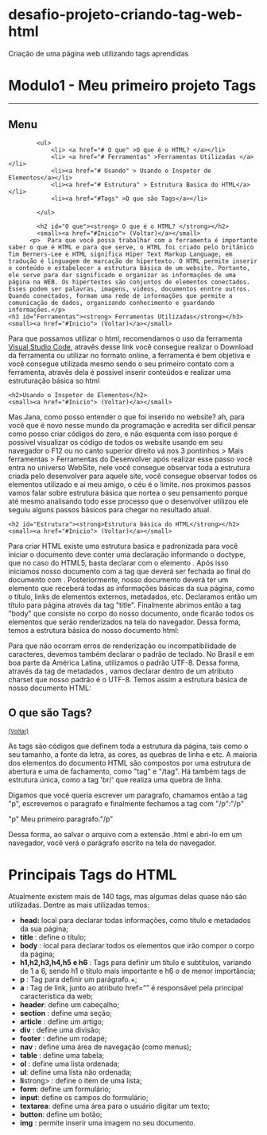 # desafio-projeto-criando-tag-web-html
Criação de uma página web utilizando tags aprendidas
<html>
    <body>
        <head>
            <h1>Modulo1 - Meu primeiro projeto Tags</h1>
            <hr />
            <h2 id="Inicio">Menu</h2>
            
            <ul>
                <li> <a href="# O que" >O que é o HTML? </a></li>
                <li> <a href="# Ferramentas" >Ferramentas Utilizadas </a></li>
                <li><a href="# Usando" > Usando o Inspetor de Elementos</a></li>
                <li><a href="# Estrutura" > Estrutura Basica do HTML</a></li>
                <li><a href="#Tags" >O que são Tags</a></li>
                
            </ul>

            <h2 id="O que"><strong> O que é o HTML? </strong></h2>
            <small><a href="#Inicio"> (Voltar)</a></small>
          <p>  Para que você possa trabalhar com a ferramenta é importante saber o que é HTML e para que serve, o HTML foi criado pelo britânico Tim Berners-Lee e HTML significa Hiper Text Markup Language, em tradução é linguagem de marcação de hipertexto. O HTML permite inserir o conteúdo e estabelecer a estrutura básica de um website. Portanto, ele serve para dar significado e organizar as informações de uma página na WEB. Os hipertextos são conjuntos de elementos conectados. Esses podem ser palavras, imagens, videos, documentos enntre outros. Quando conectados, formam uma rede de informações que permite a comunicação de dados, organizando conhecimento e guardando informações.</p>
    <h3 id="Ferramentas"><strong> Ferramentas Utilizadas</strong></h3>
    <small><a href="#Inicio"> (Voltar)</a></small>
   <p> Para que possamos utilizar o html, recomendamos o uso da ferramenta <a href="https://code.visualstudio.com/" target="_blank"> Visual Studio Code</a>, atravês desse link você consegue realizar o Download da ferramenta ou utilizar no formato online, a ferramenta é bem objetiva e você consegue utilizada mesmo sendo o seu primeiro contato com a ferramenta, atravês dela é possivel inserir conteúdos e realizar uma estruturação básica so html</p>

    <h2>Usando o Inspetor de Elementos</h2>
    <small><a href="#Inicio"> (Voltar)</a></small>
   <p> Mas Jana, como posso entender o que foi inserido no website? ah, para você que é novo nesse mundo da programação e acredita ser dificil pensar como posso criar códigos do zero, e não esquenta com isso porque é possivel visualizar os código de todos os website usando em seu navegador o F12 ou no canto superior direito vá nos 3 pontinhos > Mais ferramentas > Ferramentas do Desenvolver após realizar esse passo você entra no universo WebSite, nele você consegue observar toda a estrutura criada pelo desenvolver para aquele site, você consegue observar todos os elementos utilizado e ai meu amigo, o céu é o limite. nos proximos passos vamos falar sobre estrutura básica que nortea o seu pensamento porque até mesmo analisando todo esse processo que o desenvolver utilizou ele seguiu alguns passos básicos para chegar no resultado atual.</p>
        
    <h2 id="Estrutura"><strong>Estrutura básica do HTML</strong></h2>
    <small><a href="#Inicio"> (Voltar)</a></small>
   <p> Para criar HTML existe uma estrutura basica e padronizada para você iniciar o documento deve conter uma declaração informando o doctype, que no caso do HTML5, basta declarar com o elemento <!DOCTYPE html>. Após isso iniciamos nosso documento com a tag <html> que deverá ser fechada ao final do documento com </html>. Posteriormente, nosso documento deverá ter um elemento <head> que receberá todas as informações básicas da sua página, como o título, links de elementos externos, metadados, etc. Declaramos então um título para página através da tag "title". Finalmente abrimos então a tag "body" que consiste no corpo do nosso documento, onde ficarão todos os elementos que serão renderizados na tela do navegador. Dessa forma, temos a estrutura básica do nosso documento html:</p>
       <p>Para que não ocorram erros de renderização ou incompatibilidade de caracteres, devemos também declarar o padrão de teclado. No Brasil e em boa parte da América Latina, utilizamos o padrão UTF-8. Dessa forma, através da tag de metadados <meta/>, vamos declarar dentro de um atributo charset que nosso padrão é o UTF-8. Temos assim a estrutura básica de nosso documento HTML:</p> 

<h2 id="Tags"><strong>O que são Tags?</strong></h2>
<small><a href="#Inicio"> (Voltar)</a></small>

<p>As tags são códigos que definem toda a estrutura da página, tais como o seu tamanho, a fonte da letra, as cores, as quebras de linha e etc. A maioria dos elementos do documento HTML são compostos por uma estrutura de abertura e uma de fachamento, como "tag" e "/tag". Há também tags de estrutura única, como a  tag 'br/' que realiza uma quebra de linha.</p>

<p>Digamos que você queria escrever um paragrafo, chamamos então a tag "p", escrevemos o paragrafo e finalmente fechamos a tag com "/p":"/p"

   <p> "p" Meu primeiro paragrafo."/p"</p>
<p>Dessa forma, ao salvar o arquivo com a extensão .html e abri-lo em um navegador, você verá o parágrafo escrito na tela do navegador.</p>
<h1><strong>Principais Tags do HTML</strong></h1>
Atualmente existem mais de 140 tags, mas algumas delas quase não são utilizadas. Dentre as mais utilizadas temos:

<ul>
    <li><strong>head:</strong> local para declarar todas informações, como título e metadados da sua página;</li>
    <li><strong>title </strong>: define o título;</li>
     <li>   <strong>body</strong> : local para declarar todos os elementos que irão compor o corpo da página;</li>
     <li>  <strong>h1,h2,h3,h4,h5 e h6 </strong> : Tags para definir um título e subtítulos, variando de 1 a 6, sendo h1 o título mais importante e h6 o de menor importância; </li> 
    <li><strong>p</strong> : Tag para definir um parágrafo.+;</li>
      <li>  <strong>a</strong> : Tag de link, junto ao atributo href=”” é responsável pela principal característica da web;</li>
       <li> <strong>header</strong>: define um cabeçalho;</li>
       <li><strong>section</strong> : define uma seção;</li>
      <li> <strong>article</strong> : define um artigo; </li>
       <li> <strong>div</strong></div> : define uma divisão;</li>
        <li><strong> footer</strong> : define um rodapé; </li>
        <li><strong>nav</strong> : define uma área de navegação (como menus);</li>
        <li><strong>table</strong> : define uma tabela; </li>
       <li><Strong>ol</Strong> : define uma lista ordenada;</li>
        <li><strong>ul</strong>: define uma lista não ordenada; </li>
       <li><strong>li</strong>strong> : define o item de uma lista; </li>
       <li> <strong>form</strong>: define um formulário; </li>
       <li><strong>input</strong>: define os campos do formulário; </li>
       <li><strong>textarea</strong>: define uma área para o usuário digitar um texto;</li>
        <li><strong>button</strong>: define um botão;</li>
       <li><strong>img</strong> : permite inserir uma imagem no seu documento.</li>


</head>
    </body>
</html>
